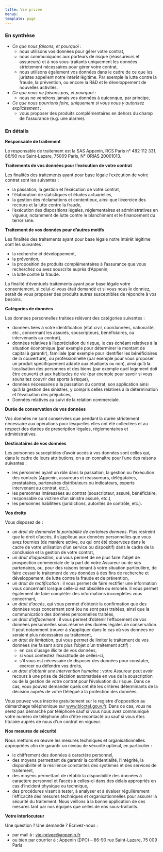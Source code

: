 ```yaml
---
title: Vie privée
menus:
template: page
---
```


  
### En synthèse
  - <i>Ce que nous faisons, et pourquoi :</i>
    * nous utilisons vos données pour gérer votre contrat, 
    * nous communiquons aux porteurs de risque (réassureurs et assureurs) et à nos sous-traitants uniquement les données strictement nécessaires pour gérer votre contrat,
    * nous utilisons également vos données dans le cadre de ce que les juristes appellent notre intérêt légitime. Par exemple la lutte contre la fraude, la prévention, ou encore la R&D et le développement de nouvelles activités.
  -	<i>Ce que nous ne faisons pas, et pourquoi : </i>
    * nous ne vendrons jamais vos données à quiconque, par principe,
  -	<i>Ce que nous pourrions faire, uniquement si vous nous y autorisez explicitement :</i>
    * vous proposer des produits complémentaires en dehors du champ de l'assurance (e.g. une alarme).


### En détails

<b>Responsable de traitement </b>

Le responsable de traitement est la 
SAS Appenin, RCS Paris n° 482 112 331,
86/90 rue Saint-Lazare, 75009 Paris,
N° ORIAS 20001013.


<b>Traitements de vos données pour l’exécution de votre contrat</b>

Les finalités des traitements ayant pour base légale l’exécution de votre contrat sont les suivantes : 
  -	la passation, la gestion et l’exécution de votre contrat,
  -	l’élaboration de statistiques et études actuarielles,
  -	la gestion des réclamations et contentieux, ainsi que l’exercice des recours et la lutte contre la fraude,
  -	l’exécution des dispositions légales, réglementaires et administratives en vigueur, notamment de lutte contre le blanchiment et le financement du terrorisme.

<b>Traitement de vos données pour d’autres motifs</b>

Les finalités des traitements ayant pour base légale notre intérêt légitime sont les suivantes : 
  -	la recherche et développement,
  -	la prévention,
  -	la proposition de produits complémentaires à l’assurance que vous recherchez ou avez souscrite auprès d’Appenin,
  -	la lutte contre la fraude.

La finalité d’éventuels traitements ayant pour base légale votre consentement, si celui-ci vous était demandé et si vous nous le donniez, serait de vous proposer des produits autres susceptibles de répondre à vos besoins.

<b>Catégories de données</b>

Les données personnelles traitées relèvent des catégories suivantes : 
  -	données liées à votre identification (état civil, coordonnées, nationalité, etc., concernant les assurés, souscripteurs, bénéficiaires, ou intervenants au contrat),
  -	données relatives à l’appréciation du risque, le cas échéant relatives à la situation économique (par exemple pour déterminer le montant de capital à garantir), familiale (par exemple pour identifier les bénéficiaires de la couverture), ou professionnelle (par exemple pour vous proposer un produit spécifiquement adapté aux étudiants ou non), ainsi qu’à la localisation des personnes et des biens (par exemple quel logement doit être couvert) et aux habitudes de vie (par exemple pour savoir si vous souhaitez couvrir des sports à risque),
  -	données nécessaires à la passation du contrat, son application ainsi qu’à la gestion des sinistres, y compris celles relatives à la détermination et l’évaluation des préjudices,
  -	Données relatives au suivi de la relation commerciale.

<b>Durée de conservation de vos données</b>

Vos données ne sont conservées que pendant la durée strictement nécessaire aux opérations pour lesquelles elles ont été collectées et au respect des durées de prescription légales, réglementaires et administratives.

<b>Destinataires de vos données</b>

Les personnes susceptibles d’avoir accès à vos données sont celles qui, dans le cadre de leurs attributions, on a en connaître pour l’une des raisons suivantes :
-	les personnes ayant un rôle dans la passation, la gestion ou l’exécution des contrats (Appenin, assureurs et réassureurs, délégataires, prestataires, partenaires distributeurs ou indicateurs, experts intervenant au contrat, etc.),
-	les personnes intéressées au contrat (souscripteur, assuré, bénéficiaire, responsable ou victime d’un sinistre assuré, etc.),
-	les personnes habilitées (juridictions, autorités de contrôle, etc.).

<b>Vos droits</b>

Vous disposez de :
  -	<i>un droit de demander la portabilité de certaines données</i>. Plus restreint que le droit d’accès, il s’applique aux données personnelles que vous avez fournies (de manière active, ou qui ont été observées dans le cadre de votre utilisation d’un service ou dispositif) dans le cadre de la conclusion et la gestion de votre contrat,
  -	<i>un droit d’opposition</i>, qui vous permet de ne plus faire l’objet de prospection commerciale de la part de votre Assureur ou de ses partenaires, ou, pour des raisons tenant à votre situation particulière, de faire cesser le traitement de vos données à des fins de recherche et développement, de lutte contre la fraude et de prévention,
  -	<i>un droit de rectification</i> : il vous permet de faire rectifier une information vous concernant lorsque celle-ci est obsolète ou erronée. Il vous permet également de faire compléter des informations incomplètes vous concernant,
  -	<i>un droit d’accès</i>, qui vous permet d’obtenir la confirmation que des données vous concernant sont (ou ne sont pas) traitées, ainsi que la communication des données personnelles traitées,
  -	<i>un droit d’effacement</i> : il vous permet d’obtenir l’effacement de vos données personnelles sous réserve des durées légales de conservation. Il peut notamment trouver à s’appliquer dans le cas où vos données ne seraient plus nécessaires au traitement,
  -	<i>un droit de limitation</i>, qui vous permet de limiter le traitement de vos données (ne faisant alors plus l’objet d’un traitement actif) :
    * en cas d’usage illicite de vos données,
    * si vous contestez l’exactitude de celles-ci,
    * s’il vous est nécessaire de disposer des données pour constater, exercer ou défendre vos droits,
  -	<i>un droit d’obtenir une intervention humaine</i> : votre Assureur peut avoir recours à une prise de décision automatisée en vue de la souscription ou de la gestion de votre contrat pour l’évaluation du risque. Dans ce cas, vous pouvez demander quels ont été les critères déterminants de la décision auprès de votre Délégué à la protection des données.

Vous pouvez vous inscrire gratuitement sur le registre d'opposition au démarchage téléphonique sur www.bloctel.gouv.fr. Dans ce cas, vous ne serez pas démarché par téléphone sauf si vous nous avez communiqué votre numéro de téléphone afin d'être recontacté ou sauf si vous êtes titulaire auprès de nous d'un contrat en vigueur.

<b>Nos mesures de sécurité</b>

Nous mettons en œuvre les mesures techniques et organisationnelles appropriées afin de garantir un niveau de sécurité optimal, en particulier :
  -	le chiffrement des données à caractère personnel,
  - des moyens permettant de garantir la confidentialité, l’intégrité, la disponibilité et la résilience constantes des systèmes et des services de traitement,
  - des moyens permettant de rétablir la disponibilité des données à caractère personnel et l’accès à celles-ci dans des délais appropriés en cas d’incident physique ou technique,
  - des procédures visant à tester, à analyser et à évaluer régulièrement l’efficacité des mesures techniques et organisationnelles pour assurer la sécurité du traitement.
Nous veillons à la bonne application de ces mesures tant par nos équipes que celles de nos sous-traitants.

<b>Votre interlocuteur</b>

Une question ? Une demande ? Ecrivez-nous :
  -	par mail à : vie-privee@appenin.fr  
  -	ou bien par courrier à : Appenin (DPO) – 86-90 rue Saint-Lazare, 75 009 Paris
